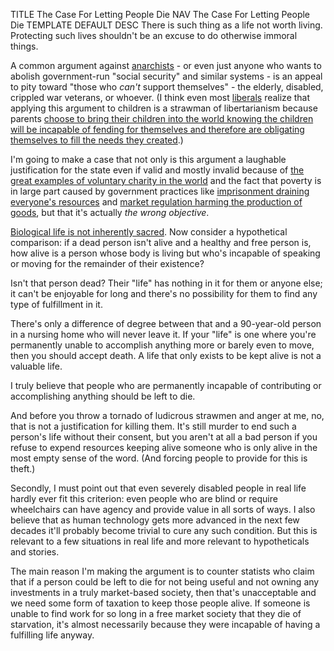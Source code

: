 TITLE The Case For Letting People Die
NAV The Case For Letting People Die
TEMPLATE DEFAULT
DESC There is such thing as a life not worth living. Protecting such lives shouldn't be an excuse to do otherwise immoral things.

A common argument against [anarchists](anarchism) - or even just anyone who wants to abolish government-run "social security" and similar systems - is an appeal to pity toward "those who *can't* support themselves" - the elderly, disabled, crippled war veterans, or whoever. (I think even most [liberals](left_right) realize that applying this argument to children is a strawman of libertarianism because parents [choose to bring their children into the world knowing the children will be incapable of fending for themselves and therefore are obligating themselves to fill the needs they created](children).)

I'm going to make a case that not only is this argument a laughable justification for the state even if valid and mostly invalid because of [the great examples of voluntary charity in the world](altruism_examples) and the fact that poverty is in large part caused by government practices like [imprisonment draining everyone's resources](imprisonment) and [market regulation harming the production of goods](market), but that it's actually *the wrong objective*.

[Biological life is not inherently sacred](life). Now consider a hypothetical comparison: if a dead person isn't alive and a healthy and free person is, how alive is a person whose body is living but who's incapable of speaking or moving for the remainder of their existence?

Isn't that person dead? Their "life" has nothing in it for them or anyone else; it can't be enjoyable for long and there's no possibility for them to find any type of fulfillment in it.

There's only a difference of degree between that and a 90-year-old person in a nursing home who will never leave it. If your "life" is one where you're permanently unable to accomplish anything more or barely even to move, then you should accept death. A life that only exists to be kept alive is not a valuable life.

I truly believe that people who are permanently incapable of contributing or accomplishing anything should be left to die.

And before you throw a tornado of ludicrous strawmen and anger at me, no, that is not a justification for killing them. It's still murder to end such a person's life without their consent, but you aren't at all a bad person if you refuse to expend resources keeping alive someone who is only alive in the most empty sense of the word. (And forcing people to provide for this is theft.)

Secondly, I must point out that even severely disabled people in real life hardly ever fit this criterion: even people who are blind or require wheelchairs can have agency and provide value in all sorts of ways. I also believe that as human technology gets more advanced in the next few decades it'll probably become trivial to cure any such condition. But this is relevant to a few situations in real life and more relevant to hypotheticals and stories.

The main reason I'm making the argument is to counter statists who claim that if a person could be left to die for not being useful and not owning any investments in a truly market-based society, then that's unacceptable and we need some form of taxation to keep those people alive. If someone is unable to find work for so long in a free market society that they die of starvation, it's almost necessarily because they were incapable of having a fulfilling life anyway.

<!--
Also in a free society the main way of living past that period if you desire would be to invest some of your earnings
throughout your working days in things like stocks, which pay continually. This is also one of the things
<a href="children">children</a> are for. The point being that old people dying .
-->
